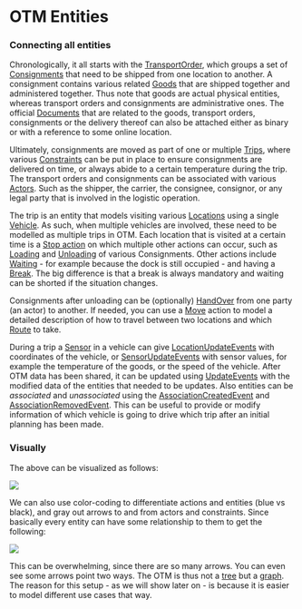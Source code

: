 OTM Entities
============

### Connecting all entities

Chronologically, it all starts with the [TransportOrder](#tag/TransportOrder),
which groups a set of [Consignments](#tag/Consignment) that need to be shipped
from one location to another. A consignment contains various related
[Goods](#tag/Goods) that are shipped together and administered together. Thus
note that goods are actual physical entities, whereas transport orders and
consignments are administrative ones. The official [Documents](#tag/Document)
that are related to the goods, transport orders, consignments or the delivery
thereof can also be attached either as binary or with a reference to some online
location.

Ultimately, consignments are moved as part of one or multiple
[Trips](#tag/Trip), where various [Constraints](#tag/Constraint) can be put in
place to ensure consignments are delivered on time, or always abide to a certain
temperature during the trip. The transport orders and consignments can be
associated with various [Actors](#tag/Actor). Such as the shipper, the carrier,
the consignee, consignor, or any legal party that is involved in the logistic
operation.

The trip is an entity that models visiting various [Locations](#tag/Location)
using a single [Vehicle](#tag/Vehicle). As such, when multiple vehicles are
involved, these need to be modelled as multiple trips in OTM. Each location that
is visited at a certain time is a [Stop action](#tag/Action) on which multiple
other actions can occur, such as [Loading](#tag/Action) and
[Unloading](#tag/Action) of various Consignments. Other actions include
[Waiting](#tag/Action) - for example because the dock is still occupied - and
having a [Break](#tag/Action). The big difference is that a break is always
mandatory and waiting can be shorted if the situation changes. 

Consignments after unloading can be (optionally) [HandOver](#tag/Action) from
one party (an actor) to another. If needed, you can use a [Move](#tag/Action)
action to model a detailed description of how to travel between two locations
and which [Route](#tag/Route) to take.

During a trip a [Sensor](#tag/Sensor) in a vehicle can give
[LocationUpdateEvents](#tag/Event) with coordinates of the vehicle, or
[SensorUpdateEvents](#tag/Event) with sensor values, for example the temperature
of the goods, or the speed of the vehicle. After OTM data has been shared, it
can be updated using [UpdateEvents](#tag/Event) with the modified data of the
entities that needed to be updates. Also entities can be _associated_ and
_unassociated_ using the [AssociationCreatedEvent](#tag/Event) and
[AssociationRemovedEvent](#tag/Event). This can be useful to provide or modify
information of which vehicle is going to drive which trip after an initial
planning has been made.

### Visually

The above can be visualized as follows:

![](/img/otm5_overview_1.png)

We can also use color-coding to differentiate actions and entities (blue vs
black), and gray out arrows to and from actors and constraints. Since basically
every entity can have some relationship to them to get the following:

![](/img/otm5_overview_2.png)

This can be overwhelming, since there are so many arrows. You can even see some
arrows point two ways. The OTM is thus not a
[tree](https://en.wikipedia.org/wiki/Tree_(data_structure)) but a
[graph](https://www.tutorialspoint.com/data_structures_algorithms/graph_data_structure.htm).
The reason for this setup - as we will show later on - is because it is easier
to model different use cases that way.